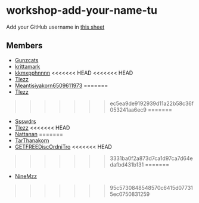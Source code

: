 # workshop-add-your-name-tu

Add your GitHub username in [this sheet](https://docs.google.com/spreadsheets/d/1iTezACN2ka--zkFGySf-LzqwAlJjcsjDpvpHEkKJ8dg/edit#gid=0)

## Members
- [Gunzcats](https://github.com/Gunzcats)
- [krittamark](https://github.com/krittamark)
- [kkmxpphnnnn](https://github.com/kkmxpphnnnn)
<<<<<<< HEAD
<<<<<<< HEAD
- [Tlezz](https://github.com/Tlezz)
- [Meantisiyakorn6509611973](https://github.com/Meantisiyakorn6509611973)
=======
- [Tlezz](https://github.com/Tlezz)
>>>>>>> ec5ea9de9192939d11a22b58c36f053241aa6ec9
=======
- [Ssswdrs](https://www.google.co.th/)
- [Tlezz](https://github.com/Tlezz)
<<<<<<< HEAD
- [Nattanan](https://github.com/Nattanan-Doangjinda)
=======
- [TarThanakorn](https://github.com/TarThanakorn)
- [GETFREEDiscOrdniTro](https://github.com/KittichotMonton)
<<<<<<< HEAD
>>>>>>> 3331ba0f2a873d7ca1d97ca7d64edafbd431b131
=======
- [NineMzz](https://github.com/NineMzz)
>>>>>>> 95c5730848548570c6415d077315ec0750831259
